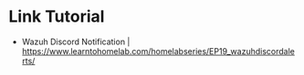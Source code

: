 # Link Tutorial

- Wazuh Discord Notification | https://www.learntohomelab.com/homelabseries/EP19_wazuhdiscordalerts/
